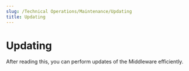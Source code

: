 ```yaml
---
slug: /Technical Operations/Maintenance/Updating
title: Updating
---
```

# Updating

After reading this, you can perform updates of the Middleware efficiently.
